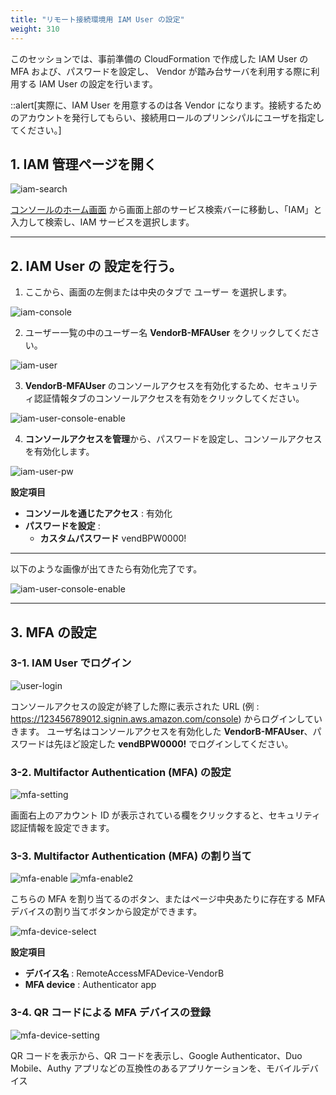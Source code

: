 ```yaml
---
title: "リモート接続環境用 IAM User の設定"
weight: 310
---
```


このセッションでは、事前準備の CloudFormation で作成した IAM User の MFA および、パスワードを設定し、 Vendor が踏み台サーバを利用する際に利用する IAM User の設定を行います。

::alert[実際に、IAM User を用意するのは各 Vendor になります。接続するためのアカウントを発行してもらい、接続用ロールのプリンシパルにユーザを指定してください。]

## 1. IAM 管理ページを開く
![iam-search](/static/02_RemoteSettingHand/02_05_ConnectRole/iam_search.png)

[コンソールのホーム画面](https://console.aws.amazon.com/console) から画面上部のサービス検索バーに移動し、「IAM」と入力して検索し、IAM サービスを選択します。

---
## 2. IAM User の 設定を行う。

1. ここから、画面の左側または中央のタブで ユーザー を選択します。

![iam-console](/static/03_RemoteUser/03_01_IAMUserMFA/iam_console.png)

2. ユーザー一覧の中のユーザー名 **VendorB-MFAUser** をクリックしてください。

![iam-user](/static/03_RemoteUser/03_01_IAMUserMFA/iam_user.png)

3. **VendorB-MFAUser** のコンソールアクセスを有効化するため、セキュリティ認証情報タブのコンソールアクセスを有効をクリックしてください。

![iam-user-console-enable](/static/03_RemoteUser/03_01_IAMUserMFA/iam_user_console_enable.png)

4. **コンソールアクセスを管理**から、パスワードを設定し、コンソールアクセスを有効化します。

![iam-user-pw](/static/03_RemoteUser/03_01_IAMUserMFA/iam_user_pw.png)

**設定項目**
- **コンソールを通じたアクセス** : 有効化
- **パスワードを設定** :
  - **カスタムパスワード** vendBPW0000!

---
以下のような画像が出てきたら有効化完了です。

![iam-user-console-enable](/static/03_RemoteUser/03_01_IAMUserMFA/iam_user_console_enable.png)

---
## 3. MFA の設定
### 3-1. IAM User でログイン
![user-login](/static/03_RemoteUser/03_01_IAMUserMFA/user_login.png)

コンソールアクセスの設定が終了した際に表示された URL (例 : https://123456789012.signin.aws.amazon.com/console) からログインしていきます。
ユーザ名はコンソールアクセスを有効化した **VendorB-MFAUser**、パスワードは先ほど設定した **vendBPW0000!** でログインしてください。

### 3-2. Multifactor Authentication (MFA) の設定
![mfa-setting](/static/03_RemoteUser/03_01_IAMUserMFA/mfa_setting.png)

画面右上のアカウント ID が表示されている欄をクリックすると、セキュリティ認証情報を設定できます。

### 3-3. Multifactor Authentication (MFA) の割り当て
![mfa-enable](/static/03_RemoteUser/03_01_IAMUserMFA/mfa_enable.png)
![mfa-enable2](/static/03_RemoteUser/03_01_IAMUserMFA/mfa_enable2.png)

こちらの MFA を割り当てるのボタン、またはページ中央あたりに存在する MFA デバイスの割り当てボタンから設定ができます。

![mfa-device-select](/static/03_RemoteUser/03_01_IAMUserMFA/mfa_device_select.png)

**設定項目**
- **デバイス名** : RemoteAccessMFADevice-VendorB
- **MFA device** : Authenticator app

### 3-4. QR コードによる MFA デバイスの登録
![mfa-device-setting](/static/03_RemoteUser/03_01_IAMUserMFA/mfa_device_setting.png)

QR コードを表示から、QR コードを表示し、Google Authenticator、Duo Mobile、Authy アプリなどの互換性のあるアプリケーションを、モバイルデバイス
